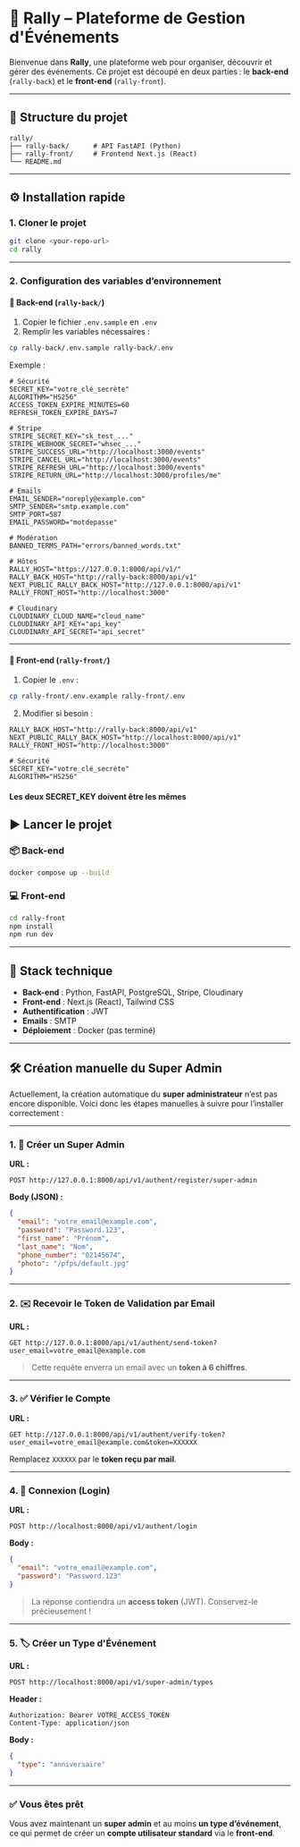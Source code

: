# 🏁 Rally – Plateforme de Gestion d'Événements

Bienvenue dans **Rally**, une plateforme web pour organiser, découvrir et gérer des événements. Ce projet est découpé en deux parties : le **back-end** (`rally-back`) et le **front-end** (`rally-front`).

---

## 📁 Structure du projet

```
rally/
├── rally-back/      # API FastAPI (Python)
├── rally-front/     # Frontend Next.js (React)
└── README.md
```

---

## ⚙️ Installation rapide

### 1. Cloner le projet

```bash
git clone <your-repo-url>
cd rally
```

---

### 2. Configuration des variables d’environnement

#### 🔧 Back-end (`rally-back/`)

1. Copier le fichier `.env.sample` en `.env`
2. Remplir les variables nécessaires :

```bash
cp rally-back/.env.sample rally-back/.env
```

Exemple :

```env
# Sécurité
SECRET_KEY="votre_clé_secrète"
ALGORITHM="HS256"
ACCESS_TOKEN_EXPIRE_MINUTES=60
REFRESH_TOKEN_EXPIRE_DAYS=7

# Stripe
STRIPE_SECRET_KEY="sk_test_..."
STRIPE_WEBHOOK_SECRET="whsec_..."
STRIPE_SUCCESS_URL="http://localhost:3000/events"
STRIPE_CANCEL_URL="http://localhost:3000/events"
STRIPE_REFRESH_URL="http://localhost:3000/events"
STRIPE_RETURN_URL="http://localhost:3000/profiles/me"

# Emails
EMAIL_SENDER="noreply@example.com"
SMTP_SENDER="smtp.example.com"
SMTP_PORT=587
EMAIL_PASSWORD="motdepasse"

# Modération
BANNED_TERMS_PATH="errors/banned_words.txt"

# Hôtes
RALLY_HOST="https://127.0.0.1:8000/api/v1/"
RALLY_BACK_HOST="http://rally-back:8000/api/v1"
NEXT_PUBLIC_RALLY_BACK_HOST="http://127.0.0.1:8000/api/v1"
RALLY_FRONT_HOST="http://localhost:3000"

# Cloudinary
CLOUDINARY_CLOUD_NAME="cloud_name"
CLOUDINARY_API_KEY="api_key"
CLOUDINARY_API_SECRET="api_secret"
```

---

#### 🔧 Front-end (`rally-front/`)

1. Copier le `.env` :

```bash
cp rally-front/.env.example rally-front/.env
```

2. Modifier si besoin :

```env
RALLY_BACK_HOST="http://rally-back:8000/api/v1"
NEXT_PUBLIC_RALLY_BACK_HOST="http://localhost:8000/api/v1"
RALLY_FRONT_HOST="http://localhost:3000"

# Sécurité
SECRET_KEY="votre_clé_secrète"
ALGORITHM="HS256"
```

#### Les deux SECRET_KEY doivent être les mêmes

## ▶️ Lancer le projet

### 📦 Back-end

```bash
docker compose up --build
```

### 💻 Front-end

```bash
cd rally-front
npm install
npm run dev
```

---

## 🧪 Stack technique

* **Back-end** : Python, FastAPI, PostgreSQL, Stripe, Cloudinary
* **Front-end** : Next.js (React), Tailwind CSS
* **Authentification** : JWT
* **Emails** : SMTP
* **Déploiement** : Docker (pas terminé)

---

## 🛠️ Création manuelle du Super Admin

Actuellement, la création automatique du **super administrateur** n’est pas encore disponible. Voici donc les étapes manuelles à suivre pour l’installer correctement :

---

### 1. 📝 Créer un Super Admin

**URL :**

```http
POST http://127.0.0.1:8000/api/v1/authent/register/super-admin
```

**Body (JSON) :**

```json
{
  "email": "votre_email@example.com",
  "password": "Password.123",
  "first_name": "Prénom",
  "last_name": "Nom",
  "phone_number": "02145674",
  "photo": "/pfps/default.jpg"
}
```

---

### 2. ✉️ Recevoir le Token de Validation par Email

**URL :**

```http
GET http://127.0.0.1:8000/api/v1/authent/send-token?user_email=votre_email@example.com
```

> Cette requête enverra un email avec un **token à 6 chiffres**.

---

### 3. ✅ Vérifier le Compte

**URL :**

```http
GET http://127.0.0.1:8000/api/v1/authent/verify-token?user_email=votre_email@example.com&token=XXXXXX
```

Remplacez `XXXXXX` par le **token reçu par mail**.

---

### 4. 🔐 Connexion (Login)

**URL :**

```http
POST http://localhost:8000/api/v1/authent/login
```

**Body :**

```json
{
  "email": "votre_email@example.com",
  "password": "Password.123"
}
```

> La réponse contiendra un **access token** (JWT). Conservez-le précieusement !

---

### 5. 🏷️ Créer un Type d'Événement

**URL :**

```http
POST http://localhost:8000/api/v1/super-admin/types
```

**Header :**

```http
Authorization: Bearer VOTRE_ACCESS_TOKEN
Content-Type: application/json
```

**Body :**

```json
{
  "type": "anniversaire"
}
```

---

### ✅ Vous êtes prêt

Vous avez maintenant un **super admin** et au moins **un type d’événement**, ce qui permet de créer un **compte utilisateur standard** via le **front-end**.
